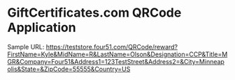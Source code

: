 GiftCertificates.com QRCode Application
========

Sample URL: https://teststore.four51.com/QRCode/reward?FirstName=Kyle&MidName=R&LastName=Olson&Designation=CCP&Title=MGR&Company=Four51&Address1=123TestStreet&Address2=&City=Minneapolis&State=&ZipCode=55555&Country=US
